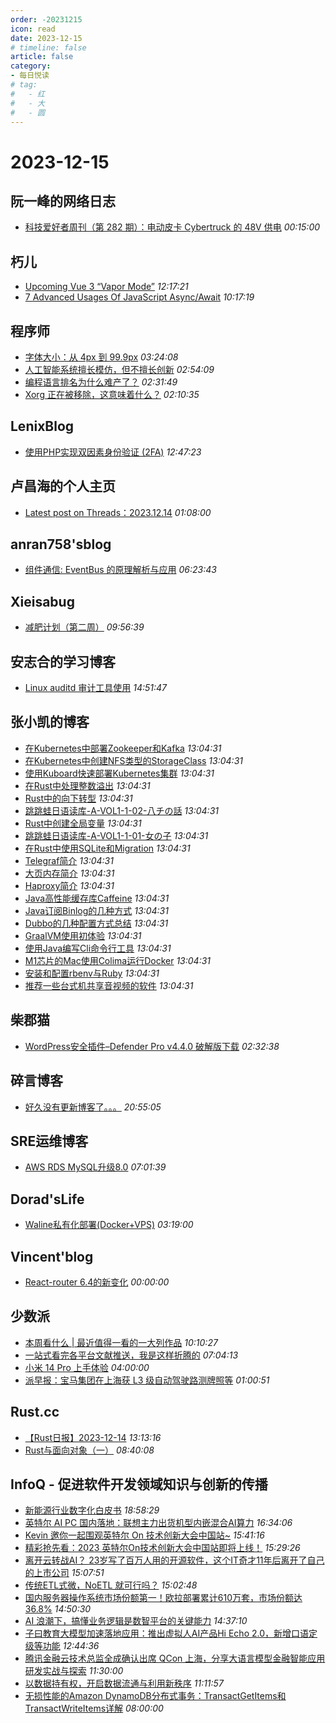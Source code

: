 ```yaml
---
order: -20231215
icon: read
date: 2023-12-15
# timeline: false
article: false
category:
- 每日悦读
# tag:
#   - 红
#   - 大
#   - 圆
---
```


# 2023-12-15 
## 阮一峰的网络日志<span></span>
* [科技爱好者周刊（第 282 期）：电动皮卡 Cybertruck 的 48V 供电](http://www.ruanyifeng.com/blog/2023/12/weekly-issue-282.html) *00:15:00* 
## 朽儿<span></span>
* [Upcoming Vue 3 “Vapor Mode”](https://javascript.plainenglish.io/upcoming-vue-3-vapor-mode-7ffba29d4202?source=rss-c3917681a8f5------2) *12:17:21* 
* [7 Advanced Usages Of JavaScript Async/Await](https://javascript.plainenglish.io/7-advanced-usages-of-javascript-async-await-d5ee837fda60?source=rss-c3917681a8f5------2) *10:17:19* 
## 程序师<span></span>
* [字体大小：从 4px 到 99.9px](https://www.techug.com/post/font-sizes-from-4px-to-99-9px/) *03:24:08* 
* [人工智能系统擅长模仿，但不擅长创新](https://www.techug.com/post/artificial-intelligence-excel-imitation/) *02:54:09* 
* [编程语言排名为什么难产了？](https://www.techug.com/post/language-rankings-update/) *02:31:49* 
* [Xorg 正在被移除，这意味着什么？](https://www.techug.com/post/xorg-being-removed-what-does-this-mean/) *02:10:35* 
## LenixBlog<span></span>
* [使用PHP实现双因素身份验证 (2FA)](https://blog.p2hp.com/archives/11724) *12:47:23* 
## 卢昌海的个人主页<span></span>
* [Latest post on Threads：2023.12.14](https://www.changhai.org/articles/miscellaneous/eblog/202308.php#latest) *01:08:00* 
## anran758'sblog<span></span>
* [组件通信: EventBus 的原理解析与应用](https://anran758.github.io/blog/2022/01/22/event-bus/) *06:23:43* 
## Xieisabug<span></span>
* [减肥计划（第二周）](https://www.xiejingyang.com/2023/12/15/%e5%87%8f%e8%82%a5%e8%ae%a1%e5%88%92%ef%bc%88%e7%ac%ac%e4%ba%8c%e5%91%a8%ef%bc%89/) *09:56:39* 
## 安志合的学习博客<span></span>
* [Linux auditd 审计工具使用](https://chegva.com/5871.html) *14:51:47* 
## 张小凯的博客<span></span>
* [在Kubernetes中部署Zookeeper和Kafka](https://jasonkayzk.github.io/2023/12/15/%E5%9C%A8Kubernetes%E4%B8%AD%E9%83%A8%E7%BD%B2Zookeeper%E5%92%8CKafka/) *13:04:31* 
* [在Kubernetes中创建NFS类型的StorageClass](https://jasonkayzk.github.io/2023/12/15/%E5%9C%A8Kubernetes%E4%B8%AD%E5%88%9B%E5%BB%BANFS%E7%B1%BB%E5%9E%8B%E7%9A%84StorageClass/) *13:04:31* 
* [使用Kuboard快速部署Kubernetes集群](https://jasonkayzk.github.io/2023/12/14/%E4%BD%BF%E7%94%A8Kuboard%E5%BF%AB%E9%80%9F%E9%83%A8%E7%BD%B2Kubernetes%E9%9B%86%E7%BE%A4/) *13:04:31* 
* [在Rust中处理整数溢出](https://jasonkayzk.github.io/2023/12/13/%E5%9C%A8Rust%E4%B8%AD%E5%A4%84%E7%90%86%E6%95%B4%E6%95%B0%E6%BA%A2%E5%87%BA/) *13:04:31* 
* [Rust中的向下转型](https://jasonkayzk.github.io/2023/12/13/Rust%E4%B8%AD%E7%9A%84%E5%90%91%E4%B8%8B%E8%BD%AC%E5%9E%8B/) *13:04:31* 
* [跳跳蛙日语读库-A-VOL1-1-02-八チの話](https://jasonkayzk.github.io/2023/11/27/%E8%B7%B3%E8%B7%B3%E8%9B%99%E6%97%A5%E8%AF%AD%E8%AF%BB%E5%BA%93-A-VOL1-1-02-%E5%85%AB%E3%83%81%E3%81%AE%E8%A9%B1/) *13:04:31* 
* [Rust中创建全局变量](https://jasonkayzk.github.io/2023/11/27/Rust%E4%B8%AD%E5%88%9B%E5%BB%BA%E5%85%A8%E5%B1%80%E5%8F%98%E9%87%8F/) *13:04:31* 
* [跳跳蛙日语读库-A-VOL1-1-01-女の子](https://jasonkayzk.github.io/2023/11/26/%E8%B7%B3%E8%B7%B3%E8%9B%99%E6%97%A5%E8%AF%AD%E8%AF%BB%E5%BA%93-A-VOL1-1-01-%E5%A5%B3%E3%81%AE%E5%AD%90/) *13:04:31* 
* [在Rust中使用SQLite和Migration](https://jasonkayzk.github.io/2023/07/11/%E5%9C%A8Rust%E4%B8%AD%E4%BD%BF%E7%94%A8SQLite%E5%92%8CMigration/) *13:04:31* 
* [Telegraf简介](https://jasonkayzk.github.io/2023/06/27/Telegraf%E7%AE%80%E4%BB%8B/) *13:04:31* 
* [大页内存简介](https://jasonkayzk.github.io/2023/06/27/%E5%A4%A7%E9%A1%B5%E5%86%85%E5%AD%98%E7%AE%80%E4%BB%8B/) *13:04:31* 
* [Haproxy简介](https://jasonkayzk.github.io/2023/06/27/Haproxy%E7%AE%80%E4%BB%8B/) *13:04:31* 
* [Java高性能缓存库Caffeine](https://jasonkayzk.github.io/2023/03/28/Java%E9%AB%98%E6%80%A7%E8%83%BD%E7%BC%93%E5%AD%98%E5%BA%93Caffeine/) *13:04:31* 
* [Java订阅Binlog的几种方式](https://jasonkayzk.github.io/2023/03/26/Java%E8%AE%A2%E9%98%85Binlog%E7%9A%84%E5%87%A0%E7%A7%8D%E6%96%B9%E5%BC%8F/) *13:04:31* 
* [Dubbo的几种配置方式总结](https://jasonkayzk.github.io/2023/03/23/Dubbo%E7%9A%84%E5%87%A0%E7%A7%8D%E9%85%8D%E7%BD%AE%E6%96%B9%E5%BC%8F%E6%80%BB%E7%BB%93/) *13:04:31* 
* [GraalVM使用初体验](https://jasonkayzk.github.io/2023/03/20/GraalVM%E4%BD%BF%E7%94%A8%E5%88%9D%E4%BD%93%E9%AA%8C/) *13:04:31* 
* [使用Java编写Cli命令行工具](https://jasonkayzk.github.io/2023/03/20/%E4%BD%BF%E7%94%A8Java%E7%BC%96%E5%86%99Cli%E5%91%BD%E4%BB%A4%E8%A1%8C%E5%B7%A5%E5%85%B7/) *13:04:31* 
* [M1芯片的Mac使用Colima运行Docker](https://jasonkayzk.github.io/2023/03/17/M1%E8%8A%AF%E7%89%87%E7%9A%84Mac%E4%BD%BF%E7%94%A8Colima%E8%BF%90%E8%A1%8CDocker/) *13:04:31* 
* [安装和配置rbenv与Ruby](https://jasonkayzk.github.io/2023/03/04/%E5%AE%89%E8%A3%85%E5%92%8C%E9%85%8D%E7%BD%AErbenv%E4%B8%8ERuby/) *13:04:31* 
* [推荐一些台式机共享音视频的软件](https://jasonkayzk.github.io/2023/02/26/%E6%8E%A8%E8%8D%90%E4%B8%80%E4%BA%9B%E5%8F%B0%E5%BC%8F%E6%9C%BA%E5%85%B1%E4%BA%AB%E9%9F%B3%E8%A7%86%E9%A2%91%E7%9A%84%E8%BD%AF%E4%BB%B6/) *13:04:31* 
## 柴郡猫<span></span>
* [WordPress安全插件–Defender Pro v4.4.0 破解版下载](https://www.cheshirex.com/7975.html) *02:32:38* 
## 碎言博客<span></span>
* [好久没有更新博客了。。。](https://suiyan.cc/2023/20231215205505.html) *20:55:05* 
## SRE运维博客<span></span>
* [AWS RDS MySQL升级8.0](http://www.cnsre.cn:80/posts/231215114645/) *07:01:39* 
## Dorad'sLife<span></span>
* [Waline私有化部署(Docker+VPS)](https://blog.cuger.cn/p/859b/) *03:19:00* 
## Vincent'blog<span></span>
* [React-router 6.4的新变化](https://www.wekic.com/article/100058) *00:00:00* 
## 少数派<span></span>
* [本周看什么 | 最近值得一看的一大列作品](https://sspai.com/post/85106) *10:10:27* 
* [一站式看完各平台文献推送，我是这样折腾的](https://sspai.com/post/84478) *07:04:13* 
* [小米 14 Pro 上手体验](https://sspai.com/post/84510) *04:00:00* 
* [派早报：宝马集团在上海获 L3 级自动驾驶路测牌照等](https://sspai.com/post/85089) *01:00:51* 
## Rust.cc<span></span>
* [【Rust日报】2023-12-14](https://rustcc.cn/article?id=415c6829-e3cb-4a20-973d-662bfcc48a1f) *13:13:16* 
* [Rust与面向对象（一）](https://rustcc.cn/article?id=4641a5c0-5172-4ff0-9c71-4be37ea0581f) *08:40:08* 
## InfoQ - 促进软件开发领域知识与创新的传播<span></span>
* [新能源行业数字化白皮书](https://www.infoq.cn/minibook/4UN0RB5sl65M1p9Yci87?utm_source=rss&utm_medium=article) *18:58:29* 
* [英特尔 AI PC 国内落地：联想主力出货机型内嵌混合AI算力](https://www.infoq.cn/article/CI9uyzCEIroZJaQAcz1U?utm_source=rss&utm_medium=article) *16:34:06* 
* [Kevin 邀你一起围观英特尔 On 技术创新大会中国站~](https://www.infoq.cn/video/p1Vl0Df5ZFH5JRmFRCyQ?utm_source=rss&utm_medium=article) *15:41:16* 
* [精彩抢先看：2023 英特尔On技术创新大会中国站即将上线！](https://www.infoq.cn/video/06NUuwLU3PC6MTrmTRbg?utm_source=rss&utm_medium=article) *15:29:26* 
* [离开云转战AI？ 23岁写了百万人用的开源软件，这个IT奇才11年后离开了自己的上市公司](https://www.infoq.cn/article/wbFv14DI3TEeGJkoI82r?utm_source=rss&utm_medium=article) *15:07:51* 
* [传统ETL式微，NoETL 就可行吗？](https://www.infoq.cn/article/51rQOSSUSUGyWhpx6dVp?utm_source=rss&utm_medium=article) *15:02:48* 
* [国内服务器操作系统市场份额第一！欧拉部署累计610万套，市场份额达36.8%](https://www.infoq.cn/article/mTh6gNtBVcczp2JiPGsU?utm_source=rss&utm_medium=article) *14:50:30* 
* [AI 浪潮下，搞懂业务逻辑是数智平台的关键能力](https://www.infoq.cn/article/g9qvqGMWf3LuZwbsOIuz?utm_source=rss&utm_medium=article) *14:37:10* 
* [子曰教育大模型加速落地应用：推出虚拟人AI产品Hi Echo 2.0，新增口语定级等功能](https://www.infoq.cn/article/XbbSlEGawfOpXBSAcI7f?utm_source=rss&utm_medium=article) *12:44:36* 
* [腾讯金融云技术总监全成确认出席 QCon 上海，分享大语言模型金融智能应用研发实战与探索](https://www.infoq.cn/article/6kV1dgYUepjSUjW9v2oz?utm_source=rss&utm_medium=article) *11:30:00* 
* [以数据持有权，开启数据流通与利用新秩序](https://www.infoq.cn/video/WbZoIeOHORkNhbHPVyLR?utm_source=rss&utm_medium=article) *11:11:57* 
* [无损性能的Amazon DynamoDB分布式事务：TransactGetItems和TransactWriteItems详解](https://www.infoq.cn/article/boAQ70phGHv0TZlDWbiZ?utm_source=rss&utm_medium=article) *08:00:00* 
